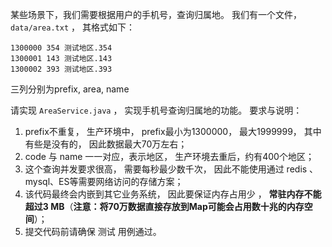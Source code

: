 某些场景下，我们需要根据用户的手机号，查询归属地。 我们有一个文件， `data/area.txt` ， 其格式如下：

```
1300000	354	测试地区.354
1300001	143	测试地区.143
1300002	393	测试地区.393
```

三列分别为prefix, area, name

请实现 `AreaService.java` ， 实现手机号查询归属地的功能。 要求与说明：
1. prefix不重复， 生产环境中， prefix最小为1300000， 最大1999999， 其中有些是没有的， 因此数据最大70万左右；
1. code 与 name 一一对应，表示地区， 生产环境去重后，约有400个地区；
1. 这个查询并发要求很高， 需要每秒最少数千次， 因此不能使用通过 redis 、mysql、ES等需要网络访问的存储方案；
1. 该代码最终会内嵌到其它业务系统， 因此要保证内存占用少 ， 
    **常驻内存不能超过3 MB**（**注意：将70万数据直接存放到Map可能会占用数十兆的内存空间**）；
1. 提交代码前请确保 测试 用例通过。

